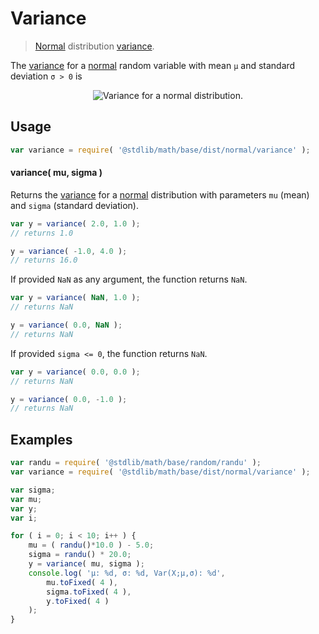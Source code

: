 # Variance

> [Normal][normal-distribution] distribution [variance][variance].

<!-- Section to include introductory text. Make sure to keep an empty line after the intro `section` element and another before the `/section` close. -->

<section class="intro">

The [variance][variance] for a [normal][normal-distribution] random variable with mean `μ` and standard deviation `σ > 0` is

<!-- <equation class="equation" label="eq:normal_variance" align="center" raw="\operatorname{Var}\left[ X \right] = \sigma^2" alt="Variance for a normal distribution."> -->

<div class="equation" align="center" data-raw-text="\operatorname{Var}\left[ X \right] = \sigma^2" data-equation="eq:normal_variance">
    <img src="https://cdn.rawgit.com/stdlib-js/stdlib/15a1a60070db1b591d75f6b110e0e8387e550637/lib/node_modules/@stdlib/math/base/dist/normal/variance/docs/img/equation_normal_variance.svg" alt="Variance for a normal distribution.">
    <br>
</div>

<!-- </equation> -->

</section>

<!-- /.intro -->

<!-- Package usage documentation. -->

<section class="usage">

## Usage

```javascript
var variance = require( '@stdlib/math/base/dist/normal/variance' );
```

#### variance( mu, sigma )

Returns the [variance][variance] for a [normal][normal-distribution] distribution with parameters `mu` (mean) and `sigma` (standard deviation).

```javascript
var y = variance( 2.0, 1.0 );
// returns 1.0

y = variance( -1.0, 4.0 );
// returns 16.0
```

If provided `NaN` as any argument, the function returns `NaN`.

```javascript
var y = variance( NaN, 1.0 );
// returns NaN

y = variance( 0.0, NaN );
// returns NaN
```

If provided `sigma <= 0`, the function returns `NaN`.

```javascript
var y = variance( 0.0, 0.0 );
// returns NaN

y = variance( 0.0, -1.0 );
// returns NaN
```

</section>

<!-- /.usage -->

<!-- Package usage notes. Make sure to keep an empty line after the `section` element and another before the `/section` close. -->

<section class="notes">

</section>

<!-- /.notes -->

<!-- Package usage examples. -->

<section class="examples">

## Examples

```javascript
var randu = require( '@stdlib/math/base/random/randu' );
var variance = require( '@stdlib/math/base/dist/normal/variance' );

var sigma;
var mu;
var y;
var i;

for ( i = 0; i < 10; i++ ) {
    mu = ( randu()*10.0 ) - 5.0;
    sigma = randu() * 20.0;
    y = variance( mu, sigma );
    console.log( 'µ: %d, σ: %d, Var(X;µ,σ): %d',
        mu.toFixed( 4 ),
        sigma.toFixed( 4 ),
        y.toFixed( 4 )
    );
}
```

</section>

<!-- /.examples -->

<!-- Section to include cited references. If references are included, add a horizontal rule *before* the section. Make sure to keep an empty line after the `section` element and another before the `/section` close. -->

<section class="references">

</section>

<!-- /.references -->

<!-- Section for all links. Make sure to keep an empty line after the `section` element and another before the `/section` close. -->

<section class="links">

[normal-distribution]: https://en.wikipedia.org/wiki/Normal_distribution

[variance]: https://en.wikipedia.org/wiki/Variance

</section>

<!-- /.links -->
